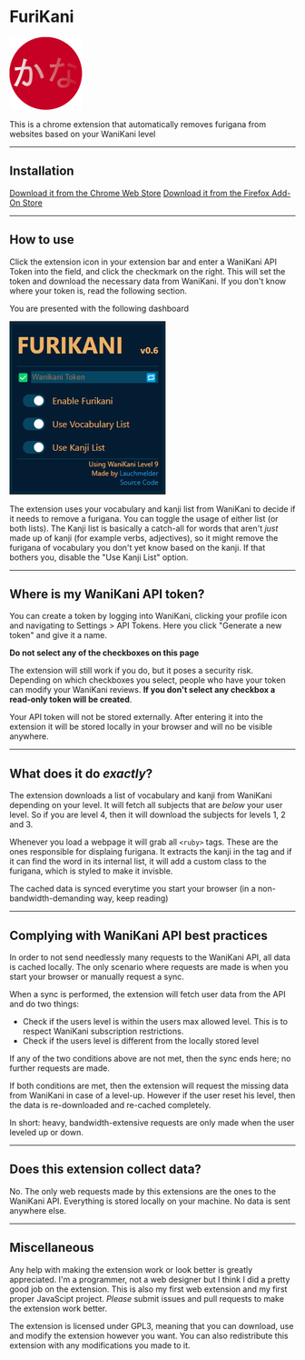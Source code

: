 # FuriKani
![Icon](res/icon128.png)

This is a chrome extension that automatically removes furigana from websites based on your WaniKani level

---

## Installation
[Download it from the Chrome Web Store](https://chrome.google.com/webstore/detail/furikani/lbjenjfljjnlkbdfbgmgcnkfnddaeccl)
[Download it from the Firefox Add-On Store](https://addons.mozilla.org/de/firefox/addon/furikani/)

---

## How to use
Click the extension icon in your extension bar and enter a WaniKani API Token into the field, and click the checkmark on the right. This will set the token and download the necessary data from WaniKani. If you don't know where your token is, read the following section.

You are presented with the following dashboard

![Dashboard](res/dashboard_small.png)

The extension uses your vocabulary and kanji list from WaniKani to decide if it needs to remove a furigana. You can toggle the usage of either list (or both lists). The Kanji list is basically a catch-all for words that aren't *just* made up of kanji (for example verbs, adjectives), so it might remove the furigana of vocabulary you don't yet know based on the kanji. If that bothers you, disable the "Use Kanji List" option.

---

## Where is my WaniKani API token?
You can create a token by logging into WaniKani, clicking your profile icon and navigating to Settings > API Tokens.
Here you click "Generate a new token" and give it a name.

**Do not select any of the checkboxes on this page**

The extension will still work if you do, but it poses a security risk. Depending on which checkboxes you select, people who have your token can modify your WaniKani reviews. **If you don't select any checkbox a read-only token will be created**.

Your API token will not be stored externally. After entering it into the extension it will be stored locally in your browser and will no be visible anywhere.

---

## What does it do *exactly*?
The extension downloads a list of vocabulary and kanji from WaniKani depending on your level. It will fetch all subjects that are *below* your user level. So if you are level 4, then it will download the subjects for levels 1, 2 and 3.

Whenever you load a webpage it will grab all `<ruby>` tags. These are the ones responsible for displaing furigana. It extracts the kanji in the tag and if it can find the word in its internal list, it will add a custom class to the furigana, which is styled to make it invisble.

The cached data is synced everytime you start your browser (in a non-bandwidth-demanding way, keep reading)

---

## Complying with WaniKani API best practices
In order to not send needlessly many requests to the WaniKani API, all data is cached locally. The only scenario where requests are made is when you start your browser or manually request a sync.

When a sync is performed, the extension will fetch user data from the API and do two things:
 * Check if the users level is within the users max allowed level. This is to respect WaniKani subscription restrictions.
 * Check if the users level is different from the locally stored level

If any of the two conditions above are not met, then the sync ends here; no further requests are made.

If both conditions are met, then the extension will request the missing data from WaniKani in case of a level-up. However if the user reset his level, then the data is re-downloaded and re-cached completely.

In short: heavy, bandwidth-extensive requests are only made when the user leveled up or down.

---

## Does this extension collect data?
No. The only web requests made by this extensions are the ones to the WaniKani API. Everything is stored locally on your machine. No data is sent anywhere else.

---

## Miscellaneous
Any help with making the extension work or look better is greatly appreciated. I'm a programmer, not a web designer but I think I did a pretty good job on the extension.
This is also my first web extension and my first proper JavaScipt project. *Please* submit issues and pull requests to make the extension work better.

The extension is licensed under GPL3, meaning that you can download, use and modify the extension however you want. You can also redistribute this extension with any modifications you made to it.
